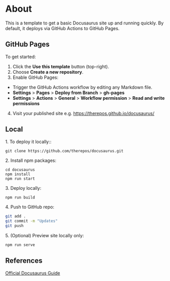 # About

This is a template to get a basic Docusaurus site up and running quickly. By default, it deploys via GitHub Actions to GitHub Pages.

## GitHub Pages
To get started:

1. Click the **Use this template** button (top-right).  
2. Choose **Create a new repository**.  
3. Enable GitHub Pages:  
- Trigger the GitHub Actions workflow by editing any Markdown file.  
- **Settings** > **Pages** > **Deploy from Branch** > **gh-pages**  
- **Settings** > **Actions** > **General** > **Workflow permission** > **Read and write permissions**   
4. Visit your published site e.g. https://therepos.github.io/docusaurus/

## Local 
1\. To deploy it locally::  
```
git clone https://github.com/therepos/docusaurus.git
```

2\. Install npm packages:
```
cd docusaurus
npm install
npm run start
```

3\. Deploy locally:
```bash
npm run build
```

4\. Push to GitHub repo:
```bash
git add . 
git commit -m "Updates"
git push
```

5\. (Optional) Preview site locally only:
```bash
npm run serve
```

## References
[Official Docusaurus Guide](https://docusaurus.io/docs)
